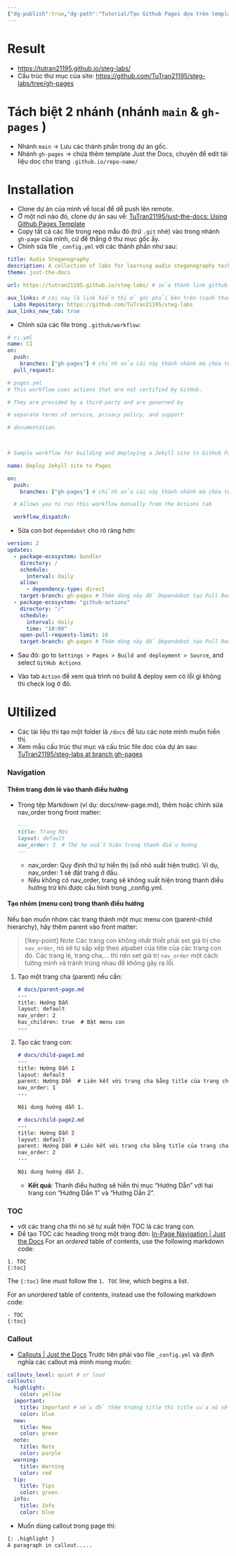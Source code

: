 ```yaml
---
{"dg-publish":true,"dg-path":"Tutorial/Tạo Github Pages dựa trên template.md","permalink":"/tutorial/tao-github-pages-dua-tren-template/","title":"Tạo Github Pages dựa trên template Just the Docs","tags":["tutorial"],"created":"2025-09-07T23:28:44.831+07:00"}
---
```



# Result
- https://tutran21195.github.io/steg-labs/
- Cấu trúc thư mục của site: https://github.com/TuTran21195/steg-labs/tree/gh-pages

# Tách biệt 2 nhánh (nhánh `main` & `gh-pages` )

- Nhánh `main` → Lưu các thành phần trong dự án gốc.
- Nhánh `gh-pages` → chứa thêm template Just the Docs, chuyên để edit tài liệu doc cho trang `.github.io/repo-name/`

# Installation
- Clone dự án của mình về local để dễ push lên remote.
- Ở một nơi nào đó, clone dự án sau về: [TuTran21195/just-the-docs: Using Github Pages Template](https://github.com/TuTran21195/just-the-docs/)
- Copy tất cả các file trong repo mẫu đó (trừ `.git` nhé) vào trong nhánh `gh-page` của mình, cứ để thẳng ở thư mục gốc ấy.
- Chỉnh sửa file `_config.yml` với các thành phần như sau:

```yml
title: Audio Steganography
description: A collection of labs for learning audio steganography techniques.
theme: just-the-docs

url: https://tutran21195.github.io/steg-labs/ # sửa thành link github.io của mình

aux_links: # cái này là link hiển thị ở góc phải bên trên (cạnh thanh search của site github.io). Xóa hẳn nó đi nếu ko cần đến.
  Labs Repository: https://github.com/TuTran21195/steg-labs
aux_links_new_tab: true

```

- Chỉnh sửa các file trong `.github/workflow`:
```yml
# ci.yml
name: CI
on:
  push:
    branches: ["gh-pages"] # chỉnh sửa cái này thành nhánh mà chứa template Just the Doc để nó build khi có gì đó push lên nhánh này. Theo hướng dẫn này thì để nguyên là "gh-pages" là oke.
  pull_request:
```

```yml
# pages.yml
# This workflow uses actions that are not certified by GitHub.

# They are provided by a third-party and are governed by

# separate terms of service, privacy policy, and support

# documentation.

  

# Sample workflow for building and deploying a Jekyll site to GitHub Pages

name: Deploy Jekyll site to Pages

on:
  push:
    branches: ["gh-pages"] # chỉnh sửa cái này thành nhánh mà chứa template Just the Doc để nó build khi có gì đó push lên nhánh này. Theo hướng dẫn này thì để nguyên là "gh-pages" là oke.

  # Allows you to run this workflow manually from the Actions tab

  workflow_dispatch:
```

- Sửa con bot `dependabot` cho rõ ràng hơn:
```yml
version: 2
updates:
  - package-ecosystem: bundler
    directory: /
    schedule:
      interval: daily
    allow:
      - dependency-type: direct
    target-branch: gh-pages # Thêm dòng này để Dependabot tạo Pull Request cho nhánh gh-pages
  - package-ecosystem: "github-actions"
    directory: "/"
    schedule:
      interval: daily
      time: "10:00"
    open-pull-requests-limit: 10
    target-branch: gh-pages # Thêm dòng này để Dependabot tạo Pull Request cho nhánh gh-pages
```

- Sau đó: go to `Settings > Pages > Build and deployment > Source`, and select `GitHub Actions`

- Vào tab `Action` để xem quá trình nó build & deploy xem có lỗi gì không thì check log ở đó.

# Ultilized
- Các tài liệu thì tạo một folder là `/docs` để lưu các note mình muốn hiển thị.
- Xem mẫu cấu trúc thư mục và cấu trúc file doc của dự án sau: [TuTran21195/steg-labs at branch gh-pages](https://github.com/TuTran21195/steg-labs/tree/gh-pages)
### Navigation
#### Thêm trang đơn lẻ vào thanh điều hướng

- Trong tệp Markdown (ví dụ: docs/new-page.md), thêm hoặc chỉnh sửa nav_order trong front matter:
    
    ```markdown
    ---
    title: Trang Mới
    layout: default
    nav_order: 3  # Thứ tự xuất hiện trong thanh điều hướng
    ---
    ```
    
    - nav_order: Quy định thứ tự hiển thị (số nhỏ xuất hiện trước). Ví dụ, nav_order: 1 sẽ đặt trang ở đầu.
    - Nếu không có nav_order, trang sẽ không xuất hiện trong thanh điều hướng trừ khi được cấu hình trong _config.yml.

#### Tạo nhóm (menu con) trong thanh điều hướng

Nếu bạn muốn nhóm các trang thành một mục menu con (parent-child hierarchy), hãy thêm parent vào front matter:

> [!key-point] Note
> Các trang con không nhất thiết phải set giá trị cho `nav_order`, nó sẽ tự sắp xếp theo alpabet của title của các trang con đó.
> Các trang lẻ, trang cha,... thì nên set giá trị `nav_order` một cách tường minh và tránh trùng nhau để không gây ra lỗi.

1. Tạo một trang cha (parent) nếu cần:
    
    
    
    ```markdown
    # docs/parent-page.md
    ---
    title: Hướng Dẫn
    layout: default
    nav_order: 2
    has_children: true  # Bật menu con
    ---
    ```
    
2. Tạo các trang con:
    
    
    
    ```markdown
    # docs/child-page1.md
    ---
    title: Hướng Dẫn 1
    layout: default
    parent: Hướng Dẫn  # Liên kết với trang cha bằng title của trang cha
    nav_order: 1
    ---
    
    Nội dung hướng dẫn 1.
    ```
    
    
    
    ```markdown
    # docs/child-page2.md
    ---
    title: Hướng Dẫn 2
    layout: default
    parent: Hướng Dẫn # Liên kết với trang cha bằng title của trang cha
    nav_order: 2 
    ---
    
    Nội dung hướng dẫn 2.
    ```
    
    - **Kết quả**: Thanh điều hướng sẽ hiển thị mục “Hướng Dẫn” với hai trang con “Hướng Dẫn 1” và “Hướng Dẫn 2”.

### TOC
- với các trang cha thì nó sẽ tự xuất hiện TOC là các trang con.
- Để tạo TOC các heading trong một trang đơn: [In-Page Navigation | Just the Docs](https://just-the-docs.com/docs/navigation/in-page/)
For an _ordered_ table of contents, use the following markdown code:

```
1. TOC
{:toc}
```

The `{:toc}` line _must_ follow the `1. TOC` line, which begins a list.

For an _unordered_ table of contents, instead use the following markdown code:

```
- TOC
{:toc}
```

### Callout
- [Callouts | Just the Docs](https://just-the-docs.com/docs/ui-components/callouts/)
Trước tiên phải vào file `_config.yml` và định nghĩa các callout mà mình mong muốn:
```yml
callouts_level: quiet # or loud
callouts:
  highlight:
    color: yellow
  important:
    title: Important # nếu để thêm trường title thì title của nó sẽ luôn là chữ này
    color: blue
  new:
    title: New
    color: green
  note:
    title: Note
    color: purple
  warning:
    title: Warning
    color: red
  tip:
    title: Tips
    color: green
  info:
    title: Info
    color: blue
```

- Muốn dùng callout trong page thì:
```markdown
{: .highlight }
A paragraph in callout.....
```